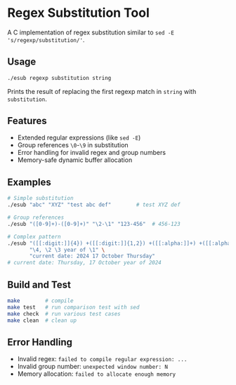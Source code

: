# Regex Substitution Tool

A C implementation of regex substitution similar to `sed -E 's/regexp/substitution/'`.

## Usage

```bash
./esub regexp substitution string
```

Prints the result of replacing the first regexp match in `string` with `substitution`.

## Features

- Extended regular expressions (like `sed -E`)
- Group references `\0`-`\9` in substitution
- Error handling for invalid regex and group numbers
- Memory-safe dynamic buffer allocation

## Examples

```bash
# Simple substitution
./esub "abc" "XYZ" "test abc def"        # test XYZ def

# Group references  
./esub "([0-9]+)-([0-9]+)" "\2-\1" "123-456"  # 456-123

# Complex pattern
./esub "([[:digit:]]{4}) +([[:digit:]]{1,2}) +([[:alpha:]]+) +([[:alpha:]]+)" \
       "\4, \2 \3 year of \1" \
       "current date: 2024 17 October Thursday"
# current date: Thursday, 17 October year of 2024
```

## Build and Test

```bash
make        # compile
make test   # run comparison test with sed
make check  # run various test cases
make clean  # clean up
```

## Error Handling

- Invalid regex: `failed to compile regular expression: ...`
- Invalid group number: `unexpected window number: N`
- Memory allocation: `failed to allocate enough memory`

